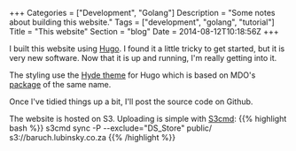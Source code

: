 +++
Categories = ["Development", "Golang"]
Description = "Some notes about building this website."
Tags = ["development", "golang", "tutorial"]
Title = "This website"
Section = "blog"
Date = 2014-08-12T10:18:56Z
+++

I built this website using [Hugo](http://hugo.spf13.com/). I found it a little tricky to get started, but it is very new software. Now that it is up and running, I'm really getting into it. 

The styling use the [Hyde theme](https://github.com/spf13/hyde) for Hugo which is based on MDO's [package](https://github.com/poole/hyde) of the same name.

Once I've tidied things up a bit, I'll post the source code on Github.

The website is hosted on S3. Uploading is simple with [S3cmd](http://s3tools.org):
{{% highlight bash %}}
s3cmd sync -P --exclude="DS_Store" public/ s3://baruch.lubinsky.co.za
{{% /highlight %}}